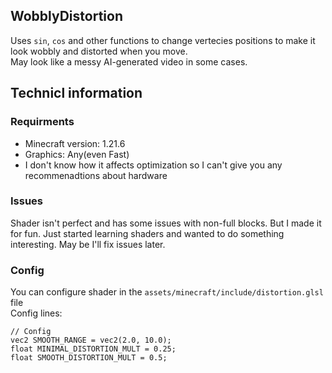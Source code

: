 ## WobblyDistortion
Uses ```sin```, ```cos``` and other functions to change vertecies positions to make it look wobbly and distorted when you move.\
May look like a messy AI-generated video in some cases.

## Technicl information
### Requirments
- Minecraft version: 1.21.6
- Graphics: Any(even Fast)
- I don't know how it affects optimization so I can't give you any recommenadtions about hardware

### Issues
Shader isn't perfect and has some issues with non-full blocks. But I made it for fun. Just started learning shaders and wanted to do something interesting. May be I'll fix issues later.

### Config
You can configure shader in the ```assets/minecraft/include/distortion.glsl``` file\
Config lines:
```
// Config
vec2 SMOOTH_RANGE = vec2(2.0, 10.0);
float MINIMAL_DISTORTION_MULT = 0.25;
float SMOOTH_DISTORTION_MULT = 0.5;
```
